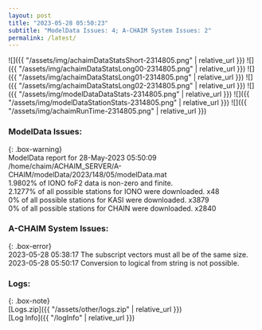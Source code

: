 ```yaml
---
layout: post
title: "2023-05-28 05:50:23"
subtitle: "ModelData Issues: 4; A-CHAIM System Issues: 2"
permalink: /latest/
---
```


![]({{ "/assets/img/achaimDataStatsShort-2314805.png" | relative_url }})
![]({{ "/assets/img/achaimDataStatsLong00-2314805.png" | relative_url }})
![]({{ "/assets/img/achaimDataStatsLong01-2314805.png" | relative_url }})
![]({{ "/assets/img/achaimDataStatsLong02-2314805.png" | relative_url }})
![]({{ "/assets/img/modelDataDataStats-2314805.png" | relative_url }})
![]({{ "/assets/img/modelDataStationStats-2314805.png" | relative_url }})
![]({{ "/assets/img/achaimRunTime-2314805.png" | relative_url }})


### ModelData Issues:  
  
{: .box-warning}  
 ModelData report for 28-May-2023 05:50:09   
 /home/chaim/ACHAIM_SERVER/A-CHAIM/modelData/2023/148/05/modelData.mat   
 1.9802% of IONO foF2 data is non-zero and finite.   
 2.1277% of all possible stations for IONO were downloaded. x48   
 0% of all possible stations for KASI were downloaded. x3879   
 0% of all possible stations for CHAIN were downloaded. x2840   
  
### A-CHAIM System Issues:  
  
{: .box-error}  
2023-05-28 05:38:17 The subscript vectors must all be of the same size.  
2023-05-28 05:50:17 Conversion to logical from string is not possible.  

### Logs:  
  
{: .box-note}  
[Logs.zip]({{ "/assets/other/logs.zip" | relative_url }})  
[Log Info]({{ "/logInfo" | relative_url }})  
